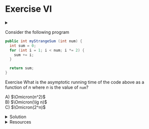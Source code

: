 # Exercise VI

<div id="outcomes"><details><summary></summary>

* Use Big-Oh notation to describe the asymptotic runtime of a program.

</details></div>

Consider the following program

```java
public int myStrangeSum (int num) {
  int sum = 0;
  for (int i = 1; i < num; i *= 2) {
    sum += i;
  }

  return sum; 
}
```

<span class="tag">Exercise</span> What is the asymptotic running time of the code above as a function of $n$ where $n$ is the value of `num`?

A) $\Omicron(n^2)$ \
B) $\Omicron(\lg n)$ \
C) $\Omicron(2^n)$

<details class="solution" data-release="Sep 20, 2023 17:00:00">
<summary>Solution</summary>

The answer is $\Omicron(\lg n)$. 

It might be easier to understand this if, without lack of generality, we assume `num` is a power of $2$ and rewrite the loop as 

```java
for (int i = num / 2; i > 0; i /= 2) {
  sum += i;
}
```

How many times can you divide `num` (i.e., $n$) to get to $1$? We answered this question when we analyzed the running time of the binary search algorithm. The answer was $\lg n$.

</details>

<details class="solution" data-release="Sep 20, 2023 17:00:00">
<summary>Resources</summary>

This video might be helpful: [Deeply Understanding Logarithms In Time Complexities & Their Role In Computer Science](https://youtu.be/M4ubFru2O80).

</details>
